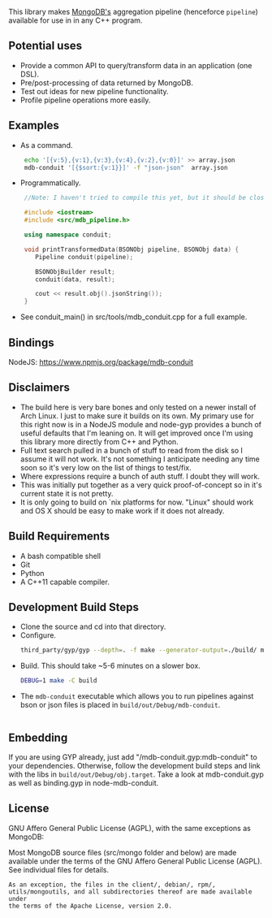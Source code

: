 This library makes [MongoDB's](http://mongodb.org) aggregation pipeline
(henceforce `pipeline`) available for use in in any C++ program.

Potential uses
--------------
* Provide a common API to query/transform data in an application (one DSL).
* Pre/post-processing of data returned by MongoDB.
* Test out ideas for new pipeline functionality.
* Profile pipeline operations more easily.

Examples
--------
* As a command.
  ```sh
   echo '[{v:5},{v:1},{v:3},{v:4},{v:2},{v:0}]' >> array.json
   mdb-conduit '[{$sort:{v:1}}]' -f "json-json"  array.json
  ```
* Programmatically.
  ```C++
   //Note: I haven't tried to compile this yet, but it should be close.  Sorry!

   #include <iostream>
   #include <src/mdb_pipeline.h>

   using namespace conduit;

   void printTransformedData(BSONObj pipeline, BSONObj data) {
      Pipeline conduit(pipeline);

      BSONObjBuilder result;
      conduit(data, result);

      cout << result.obj().jsonString());
   }
   ```
* See conduit_main() in src/tools/mdb_conduit.cpp for a full example.

Bindings
--------
NodeJS: https://www.npmjs.org/package/mdb-conduit

Disclaimers
-----------
* The build here is very bare bones and only tested on a newer install of
  Arch Linux.  I just to make sure it builds on its own.  My primary use
  for this right now is in a NodeJS module and node-gyp provides a bunch
  of useful defaults that I'm leaning on. It will get improved once I'm
  using this library more directly from C++ and Python.
* Full text search pulled in a bunch of stuff to read from the disk so I
  assume it will not work.  It's not something I anticipate needing any time
  soon so it's very low on the list of things to test/fix.
* Where expressions require a bunch of auth stuff.  I doubt they will work.
* This was initially put together as a very quick proof-of-concept so in it's
  current state it is not pretty.
* It is only going to build on `nix platforms for now.  "Linux" should work
  and OS X should be easy to make work if it does not already.

Build Requirements
------------------
* A bash compatible shell
* Git
* Python
* A C++11 capable compiler.

Development Build Steps
-----------------------
* Clone the source and cd into that directory.
* Configure.
  ```sh
  third_party/gyp/gyp --depth=. -f make --generator-output=./build/ mdb-conduit.gyp
  ```
* Build.  This should take ~5-6 minutes on a slower box.
  ```sh
  DEBUG=1 make -C build
* The `mdb-conduit` executable which allows you to run pipelines against bson
  or json files is placed in `build/out/Debug/mdb-conduit`.
  ```

Embedding
---------
If you are using GYP already, just add "<path-to-this-project>/mdb-conduit.gyp:mdb-conduit" to your
dependencies.  Otherwise, follow the development build steps and link with
the libs in `build/out/Debug/obj.target`.  Take a look at mdb-conduit.gyp as well as binding.gyp in
node-mdb-conduit.

License
-------
GNU Affero General Public License (AGPL), with the same exceptions as MongoDB:

  Most MongoDB source files (src/mongo folder and below) are made available under the terms of the
    GNU Affero General Public License (AGPL).  See individual files for
    details.

    As an exception, the files in the client/, debian/, rpm/,
    utils/mongoutils, and all subdirectories thereof are made available under
    the terms of the Apache License, version 2.0.
